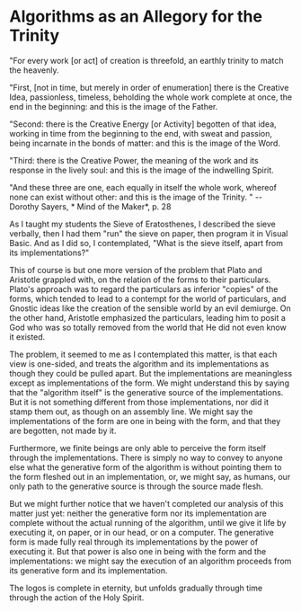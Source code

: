 # Algorithms as an Allegory for the Trinity


"For every work [or act] of creation is threefold, an earthly trinity to match
the heavenly.

"First, [not in time, but merely in order of enumeration] there is the Creative
Idea, passionless, timeless, beholding the whole work complete at once, the end
in the beginning: and this is the image of the Father.

"Second: there is the Creative Energy [or Activity] begotten of that idea,
working in time from the beginning to the end, with sweat and passion, being
incarnate in the bonds of matter: and this is the image of the Word.

"Third: there is the Creative Power, the meaning of the work and its response
in the lively soul: and this is the image of the indwelling Spirit.

"And these three are one, each equally in itself the whole work, whereof none
can exist without other: and this is the image of the Trinity. " -- Dorothy
Sayers, * Mind of the Maker*, p. 28



As I taught my students the Sieve of Eratosthenes, I described the sieve
verbally, then I had them "run" the sieve on paper, then program it in Visual
Basic. And as I did so, I contemplated, "What is the sieve itself, apart from
its implementations?"

This of course is but one more version of the problem that Plato and Aristotle
grappled with, on the relation of the forms to their particulars. Plato's
approach was to regard the particulars as inferior "copies" of the forms, which
tended to lead to a contempt for the world of particulars, and Gnostic ideas
like the creation of the sensible world by an evil demiurge. On the other hand,
Aristotle emphasized the particulars, leading him to posit a God who was so
totally removed from the world that He did not even know it existed.

The problem, it seemed to me as I contemplated this matter, is that each view
is one-sided, and treats the algorithm and its implementations as though they
could be pulled apart. But the implementations are meaningless except as
implementations of the form. We might understand this by saying that the
"algorithm itself" is the generative source of the implementations. But it is
not something different from those implementations, nor did it stamp them out,
as though on an assembly line. We might say the implementations of the form are
one in being with the form, and that they are begotten, not made by it.

Furthermore, we finite beings are only able to perceive the form itself through
the implementations. There is simply no way to convey to anyone else what the
generative form of the algorithm is without pointing them to the form fleshed
out in an implementation, or, we might say, as humans, our only path to the
generative source is through the source made flesh.

But we might further notice that we haven't completed our analysis of this
matter just yet: neither the generative form nor its implementation are
complete without the actual running of the algorithm, until we give it life by
executing it, on paper, or in our head, or on a computer. The generative form
is made fully real through its implementations by the power of executing it.
But that power is also one in being with the form and the implementations: we
might say the execution of an algorithm proceeds from its generative form and
its implementation.

The logos is complete in eternity, but unfolds gradually through time through
the action of the Holy Spirit.

